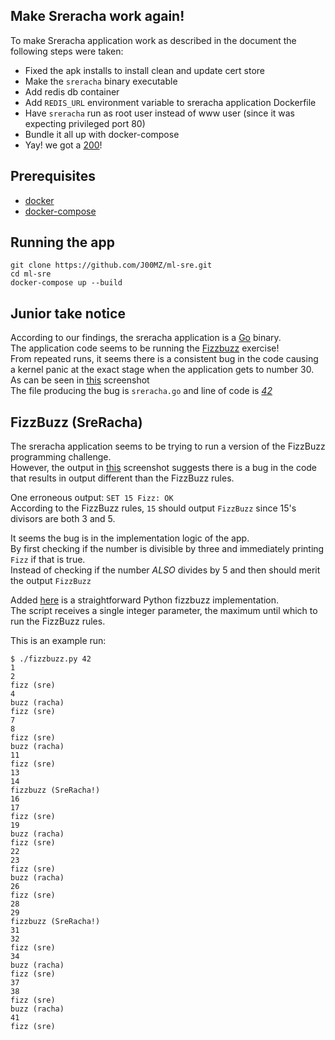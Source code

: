 ## Make Sreracha work again!

To make Sreracha application work as described in the document the following steps were taken:

- Fixed the apk installs to install clean and update cert store
- Make the `sreracha` binary executable
- Add redis db container
- Add `REDIS_URL` environment variable to sreracha application Dockerfile
- Have `sreracha` run as root user instead of www user (since it was expecting privileged port 80)
- Bundle it all up with docker-compose
- Yay! we got a [200](/q_is_for_query.png)!

## Prerequisites

- [docker](https://docs.docker.com/install/)
- [docker-compose](https://docs.docker.com/compose/install/)

## Running the app

```
git clone https://github.com/J00MZ/ml-sre.git
cd ml-sre
docker-compose up --build
```

## Junior take notice

According to our findings, the sreracha application is a [Go](https://golang.org/) binary.  
The application code seems to be running the [Fizzbuzz](https://www.tomdalling.com/blog/software-design/fizzbuzz-in-too-much-detail/) exercise!  
From repeated runs, it seems there is a consistent bug in the code causing a kernel panic at the exact stage when the application gets to number 30.  
As can be seen in [this](/tuboencabulate.png) screenshot  
The file producing the bug is `sreracha.go` and line of code is *_[42](https://en.wikipedia.org/wiki/Phrases_from_The_Hitchhiker%27s_Guide_to_the_Galaxy#The_number_4")_*  

## FizzBuzz (SreRacha)

The sreracha application seems to be trying to run a version of the FizzBuzz programming challenge.  
However, the output in [this](/tuboencabulate.png) screenshot suggests there is a bug in the code that results in output different than the FizzBuzz rules.  
  
One erroneous output: `SET 15 Fizz: OK`  
According to the FizzBuzz rules, `15` should output `FizzBuzz` since 15's divisors are both 3 and 5.  
  
It seems the bug is in the implementation logic of the app.  
By first checking if the number is divisible by three and immediately printing `Fizz` if that is true.  
Instead of checking if the number *_ALSO_* divides by 5 and then should merit the output `FizzBuzz`  
  
Added [here](/fizzbuzz.py) is a straightforward Python fizzbuzz implementation.  
The script receives a single integer parameter, the maximum until which to run the FizzBuzz rules.  
  
This is an example run:

```
$ ./fizzbuzz.py 42
1
2
fizz (sre)
4
buzz (racha)
fizz (sre)
7
8
fizz (sre)
buzz (racha)
11
fizz (sre)
13
14
fizzbuzz (SreRacha!)
16
17
fizz (sre)
19
buzz (racha)
fizz (sre)
22
23
fizz (sre)
buzz (racha)
26
fizz (sre)
28
29
fizzbuzz (SreRacha!)
31
32
fizz (sre)
34
buzz (racha)
fizz (sre)
37
38
fizz (sre)
buzz (racha)
41
fizz (sre)
```
